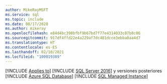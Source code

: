 ```yaml
---
author: MikeRayMSFT
ms.service: sql
ms.topic: include
ms.date: 08/17/2020
ms.author: mikeray
ms.openlocfilehash: e84d4bc398bfbf9b67bd7f77e4314033c87b8c06
ms.sourcegitcommit: 917df4ffd22e4a229af7dc481dcce3ebba0aa4d7
ms.translationtype: HT
ms.contentlocale: es-ES
ms.lasthandoff: 02/10/2021
ms.locfileid: "100019389"
---
```

[!INCLUDE [Applies to](../../includes/applies-md.md)] [!INCLUDE [SQL Server 2016](_ss2016.md)] y versiones posteriores [!INCLUDE [Azure SQL Database](_asdb.md)] [!INCLUDE [SQL Managed Instance](_asdbmi.md)]